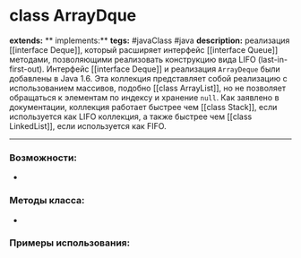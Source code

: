 # class ArrayDque
**extends:** 
** implements:** 
**tegs:** #javaClass #java
**description:** реализация [[interface Deque]], который расширяет интерфейс [[interface Queue]] методами, позволяющими реализовать конструкцию вида LIFO (last-in-first-out). Интерфейс [[interface Deque]] и реализация `ArrayDeque` были добавлены в Java 1.6. Эта коллекция представляет собой реализацию с использованием массивов, подобно [[class ArrayList]], но не позволяет обращаться к элементам по индексу и хранение `null`. Как заявлено в документации, коллекция работает быстрее чем [[class Stack]], если используется как LIFO коллекция, а также быстрее чем [[class LinkedList]], если используется как FIFO.

---
### Возможности:
- 
### Методы класса:
- 

### Примеры использования:
